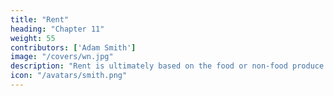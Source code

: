 ```yaml
---
title: "Rent"
heading: "Chapter 11"
weight: 55
contributors: ['Adam Smith']
image: "/covers/wn.jpg"
description: "Rent is ultimately based on the food or non-food produce of the Land"
icon: "/avatars/smith.png"
---
```

